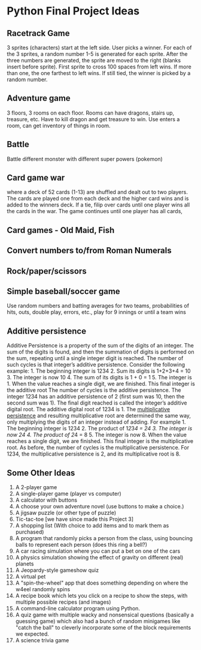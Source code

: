 # Python Final Project Ideas

## Racetrack Game

3 sprites (characters) start at the left side.  User picks a winner.  For each of the 3 sprites, a random number 1-5 is generated for each sprite. After the three numbers are generated, the sprite are moved to the right (blanks insert before sprite). First sprite to cross 100 spaces from left wins. If more than one, the one farthest to left wins. If still tied, the winner is picked by a random number.

## Adventure game

3 floors, 3 rooms on each floor. Rooms can have dragons, stairs up, treasure, etc.  Have to kill dragon and get treasure to win. Use enters a room, can get inventory of things in room.

## Battle

Battle different monster with different super powers (pokemon)

## Card game war

where a deck of 52 cards (1-13) are shuffled and dealt out to two players. The cards are played one from each deck and the higher card wins and is added to the winners deck.  If a tie, filip over cards until one player wins all the cards in the war.  The game continues until one player has all cards,

## Card games - Old Maid, Fish

## Convert numbers to/from Roman Numerals

## Rock/paper/scissors

## Simple baseball/soccer game

Use random numbers and  batting averages for two teams, probabilities of hits, outs, double play, errors, etc., play for 9 innings or until a team wins

## Additive persistence

Additive Persistence is a property of the sum of the digits of an integer. The sum of the digits is found, and then the summation of digits is performed on the sum, repeating until a single integer digit is reached. The number of such cycles is that integer’s additive persistence. Consider the following example: 1. The beginning integer is 1234 2. Sum its digits is 1+2+3+4 = 10 3. The integer is now 10 4. The sum of its digits is 1 + 0 = 1 5. The integer is 1. When the value reaches a single digit, we are finished. This final integer is the additive root The number of cycles is the additive persistence. The integer 1234 has an additive persistence of 2 (first sum was 10, then the second sum was 1). The final digit reached is called the integer’s additive digital root. The additive digital root of 1234 is 1. The [multiplicative persistence](http://mathworld.wolfram.com/MultiplicativePersistence.html) and resulting multiplicative root are determined the same way, only multiplying the digits of an integer instead of adding. For example 1. The beginning integer is 1234 2. The product of 1*2*3*4 = 24 3. The integer is now 24 4. The product of 2*4 = 8 5. The integer is now 8. When the value reaches a single digit, we are finished. This final integer is the multiplicative root. As before, the number of cycles is the multiplicative persistence. For 1234, the multiplicative persistence is 2, and its multiplicative root is 8.

## Some Other Ideas

1. A 2-player game
2. A single-player game (player vs computer)
3. A calculator with buttons
4. A choose your own adventure novel (use buttons to make a choice.)
5. A jigsaw puzzle (or other type of puzzle)
6. Tic-tac-toe [we have since made this Project 3]
7. A shopping list (With choice to add items and to mark them as purchased)
8. A program that randomly picks a person from the class, using bouncing balls to represent each person (does this ring a bell?)
9. A car racing simulation where you can put a bet on one of the cars
10. A physics simulation showing the effect of gravity on different (real) planets
11. A Jeopardy-style gameshow quiz
12. A virtual pet
13. A "spin-the-wheel" app that does something depending on where the w4eel randomly spins
14. A recipe book which lets you click on a recipe to show the steps, with multiple possible recipes (and images)
15. A command-line calculator program using Python.
16. A quiz game with multiple wacky and nonsensical questions (basically a guessing game) which also had a bunch of random minigames like "catch the ball" to cleverly incorporate some of the block requirements we expected.
17. A science trivia game
